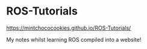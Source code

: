 # ROS-Tutorials

https://mintchococookies.github.io/ROS-Tutorials/

My notes whilst learning ROS compiled into a website!
